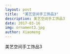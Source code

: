```yaml
---
layout: post
title:  "美艺空间手工饰品3"
description: 美艺空间手工饰品3
date: 2017-03-16
img: ornament3.jpg
author: Xiaomeng
---
```

美艺空间手工饰品3

